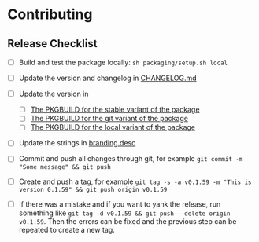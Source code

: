 # Contributing

## Release Checklist

- [ ] Build and test the package locally: `sh packaging/setup.sh local`

- [ ] Update the version and changelog in [CHANGELOG.md](CHANGELOG.md)

- [ ] Update the version in 
  - [ ] [The PKGBUILD for the stable variant of the package](packaging/calamares-configuration/PKGBUILD)
  - [ ] [The PKGBUILD for the git variant of the package](packaging/calamares-configuration-git/PKGBUILD)
  - [ ] [The PKGBUILD for the local variant of the package](packaging/calamares-configuration-local/PKGBUILD)

- [ ] Update the strings in [branding.desc](etc/calamares/branding/rebornos/branding.desc)

- [ ] Commit and push all changes through git, for example `git commit -m "Some message" && git push`

- [ ] Create and push a tag, for example `git tag -s -a v0.1.59 -m "This is version 0.1.59" && git push origin v0.1.59`
- [ ] If there was a mistake and if you want to yank the release, run something like `git tag -d v0.1.59 && git push --delete origin v0.1.59`. Then the errors can be fixed and the previous step can be repeated to create a new tag.